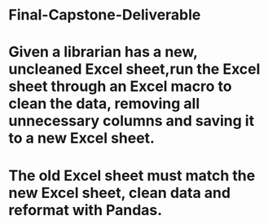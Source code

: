 # Final-Capstone-Deliverable
# Given a librarian has a new, uncleaned Excel sheet,run the Excel sheet through an Excel macro to clean the data, removing all unnecessary columns and saving it to a new Excel sheet.
# The old Excel sheet must match the new Excel sheet, clean data and reformat with Pandas.

